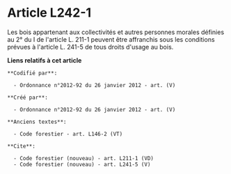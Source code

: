# Article L242-1

Les bois appartenant aux collectivités et autres personnes morales définies au 2° du I de l'article L. 211-1 peuvent être
affranchis sous les conditions prévues à l'article L. 241-5 de tous droits d'usage au bois.

**Liens relatifs à cet article**

	**Codifié par**:

	  - Ordonnance n°2012-92 du 26 janvier 2012 - art. (V)

	**Créé par**:

	  - Ordonnance n°2012-92 du 26 janvier 2012 - art. (V)

	**Anciens textes**:

	  - Code forestier - art. L146-2 (VT)

	**Cite**:

	  - Code forestier (nouveau) - art. L211-1 (VD)
	  - Code forestier (nouveau) - art. L241-5 (V)
